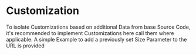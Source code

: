 # Customization
To isolate Customizations based on additional Data from base Source Code, it's recommended to implement Customizations here call them where applicable.
A simple Example to add a previously set Size Parameter to the URL is provided